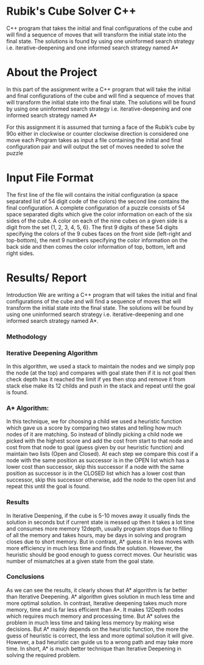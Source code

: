 # Rubik's Cube Solver C++
C++ program that takes the initial and final configurations of the cube and will find a sequence of moves that will transform the initial state into the final state. The solutions is found by using one uninformed search strategy i.e. iterative-deepening and one informed search strategy named A*

# About the Project
In this part of the assignment write a C++ program that will take the initial and
final configurations of the cube and will find a sequence of moves that will transform the initial
state into the final state. The solutions will be found by using one uninformed search strategy i.e.
iterative-deepening and one informed search strategy named A*

For this assignment it is assumed that turning a face of the Rubik’s cube by 90o either in
clockwise or counter clockwise direction is considered one move each
Program takes as input a file containing the initial and final configuration pair and will
output the set of moves needed to solve the puzzle

# Input File Format
The first line of the file will contains the initial configuration (a space separated list of 54 digit
code of the colors) the second line contains the final configuration.
A complete configuration of a puzzle consists of 54 space separated digits which give the color
information on each of the six sides of the cube. A color on each of the nine cubes on a given side
is a digit from the set {1, 2, 3, 4, 5, 6}. The first 9 digits of these 54 digits specifying the colors of
the 9 cubes faces on the front side (left-right and top-bottom), the next 9 numbers specifying the
color information on the back side and then comes the color information of top, bottom, left and
right sides.

# Results/ Report
Introduction
We are writing a C++ program that will takes the initial and
final configurations of the cube and will find a sequence of moves that will transform the initial
state into the final state. The solutions will be found by using one uninformed search strategy i.e.
iterative-deepening and one informed search strategy named A*.

### Methodology
### Iterative Deepening Algorithm
In this algorithm, we used a stack to maintain the nodes and we simply pop the node (at the top) and compares with goal state then if it is not goal then check depth has it reached the limit if yes then stop and remove it from stack else make its 12 childs and push in the stack and repeat until the goal is found.

### A* Algorithm:
In this technique, we for choosing a child we used a heuristic function which gave us a score by comparing two states and telling how much nodes of it are matching. So instead of blindly picking a child node we picked with the highest score and add the cost from start to that node and cost from that node to goal (guess given by our heuristic function) and maintain two lists (Open and Closed). At each step we compare this cost if a node with the same position as successor is in the OPEN list which has a lower cost than successor, skip this successor if a node with the same position as successor is in the CLOSED list which has a lower cost than successor, skip this successor otherwise, add the node to the open list and repeat this until the goal is found.

### Results
In Iterative Deepening, if the cube is 5-10 moves away it usually finds the solution in seconds but if current state is messed up then it takes a lot time and consumes more memory 12depth, usually program stops due to filling of all the memory and takes hours, may be days in solving and program closes due to short memory. But in contrast, A* guess it in less moves with more efficiency in much less time and finds the solution. However, the heuristic should be good enough to guess correct moves. 
Our heuristic was number of mismatches at a given state from the goal state.

### Conclusions
As we can see the results, it clearly shows that A* algorithm is far better than Iterative Deepening.
A* algorithm gives solution in much less time and more optimal solution. In contrast, Iterative deepening takes much more memory, time and is far less efficient than A*. It makes 12Depth nodes which requires much memory and processing time. But A* solves the problem in much less time and taking less memory by making wise decisions. But A* mainly depends on the heuristic function, the more the guess of heuristic is correct, the less and more optimal solution it will give. However, a bad heuristic can guide us to a wrong path and may take more time. 
In short, A* is much better technique than Iterative Deepening in solving the required problem.
